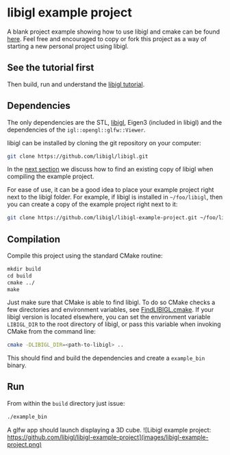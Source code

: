 # libigl example project

A blank project example showing how to use libigl and cmake can be found
[here](https://github.com/libigl/libigl-example-project). Feel free and
encouraged to copy or fork this project as a way of starting a new personal
project using libigl.


## See the tutorial first

Then build, run and understand the [libigl tutorial](./tutorial.md).


## Dependencies

The only dependencies are the STL, [libigl](https://libigl.github.io/), Eigen3 (included in libigl) and
the dependencies of the `igl::opengl::glfw::Viewer`.

libigl can be installed by cloning the git repository on your computer:
```bash
git clone https://github.com/libigl/libigl.git
```
In the [next section](./example-project.md#compilation) we discuss how to find an existing copy of libigl when compiling the example project.

For ease of use, it can be a good idea to place your example project right next to the libigl folder.
For example, if libigl is installed in `~/foo/libigl`, then you can create a copy of the example project right next to it:
```bash
git clone https://github.com/libigl/libigl-example-project.git ~/foo/libigl-example-project
```


## Compilation

Compile this project using the standard CMake routine:

```
mkdir build
cd build
cmake ../
make
```

Just make sure that CMake is able to find libigl.
To do so CMake checks a few directories and environment variables, see [FindLIBIGL.cmake](https://github.com/libigl/libigl-example-project/blob/master/cmake/FindLIBIGL.cmake).
If your libigl version is located elsewhere, you can set the environment variable `LIBIGL_DIR` to the root directory of libigl, or pass this variable when invoking CMake from the command line:
```bash
cmake -DLIBIGL_DIR=<path-to-libigl> ..
```

This should find and build the dependencies and create a `example_bin` binary.


## Run

From within the `build` directory just issue:

```bash
./example_bin
```

A glfw app should launch displaying a 3D cube.
![Libigl example project: https://github.com/libigl/libigl-example-project](images/libigl-example-project.png)

